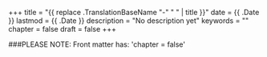 +++
title = "{{ replace .TranslationBaseName "-" " " | title }}"
date = {{ .Date }}
lastmod = {{ .Date }}
description = "No description yet"
keywords = ""
chapter = false
draft = false
+++

###PLEASE NOTE:
Front matter has: 'chapter = false'

